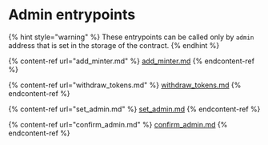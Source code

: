 # Admin entrypoints

{% hint style="warning" %}
These entrypoints can be called only by `admin` address that is set in the storage of the contract.
{% endhint %}

{% content-ref url="add_minter.md" %}
[add\_minter.md](add\_minter.md)
{% endcontent-ref %}

{% content-ref url="withdraw_tokens.md" %}
[withdraw\_tokens.md](withdraw\_tokens.md)
{% endcontent-ref %}

{% content-ref url="set_admin.md" %}
[set\_admin.md](set\_admin.md)
{% endcontent-ref %}

{% content-ref url="confirm_admin.md" %}
[confirm\_admin.md](confirm\_admin.md)
{% endcontent-ref %}
